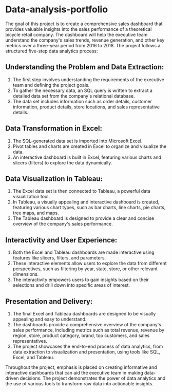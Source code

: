 # Data-analysis-portfolio
The goal of this project is to create a comprehensive sales dashboard that provides valuable insights into the sales performance of a theoretical bicycle retail company. The dashboard will help the executive team understand the company's sales trends, revenue generation, and other key metrics over a three-year period from 2016 to 2018.
The project follows a structured five-step data analytics process:

## Understanding the Problem and Data Extraction:

1. The first step involves understanding the requirements of the executive team and defining the project goals.
2. To gather the necessary data, an SQL query is written to extract a detailed data set from the company's relational database.
3. The data set includes information such as order details, customer information, product details, store locations, and sales representative details.

## Data Transformation in Excel:

1. The SQL-generated data set is imported into Microsoft Excel.
2. Pivot tables and charts are created in Excel to organize and visualize the data.
3. An interactive dashboard is built in Excel, featuring various charts and slicers (filters) to explore the data dynamically.

## Data Visualization in Tableau:

1. The Excel data set is then connected to Tableau, a powerful data visualization tool.
2. In Tableau, a visually appealing and interactive dashboard is created, featuring various chart types, such as bar charts, line charts, pie charts, tree maps, and maps.
3. The Tableau dashboard is designed to provide a clear and concise overview of the company's sales performance.

## Interactivity and User Experience:

1. Both the Excel and Tableau dashboards are made interactive using features like slicers, filters, and parameters.
2. These interactive elements allow users to explore the data from different perspectives, such as filtering by year, state, store, or other relevant dimensions.
3. The interactivity empowers users to gain insights based on their selections and drill down into specific areas of interest.

## Presentation and Delivery:

1. The final Excel and Tableau dashboards are designed to be visually appealing and easy to understand.
2. The dashboards provide a comprehensive overview of the company's sales performance, including metrics such as total revenue, revenue by region, store, product category, brand, top customers, and sales representatives.
3. The project showcases the end-to-end process of data analytics, from data extraction to visualization and presentation, using tools like SQL, Excel, and Tableau.


Throughout the project, emphasis is placed on creating informative and interactive dashboards that can aid the executive team in making data-driven decisions. The project demonstrates the power of data analytics and the use of various tools to transform raw data into actionable insights.

